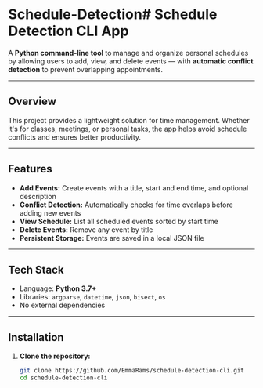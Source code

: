 # Schedule-Detection#  Schedule Detection CLI App

A **Python command-line tool** to manage and organize personal schedules by allowing users to add, view, and delete events — with **automatic conflict detection** to prevent overlapping appointments.

---

##  Overview

This project provides a lightweight solution for time management. Whether it's for classes, meetings, or personal tasks, the app helps avoid schedule conflicts and ensures better productivity.

---

##  Features

- **Add Events:** Create events with a title, start and end time, and optional description
- **Conflict Detection:** Automatically checks for time overlaps before adding new events
- **View Schedule:** List all scheduled events sorted by start time
- **Delete Events:** Remove any event by title
- **Persistent Storage:** Events are saved in a local JSON file

---

##  Tech Stack

- Language: **Python 3.7+**
- Libraries: `argparse`, `datetime`, `json`, `bisect`, `os`
- No external dependencies

---

##  Installation

1. **Clone the repository:**
   ```bash
   git clone https://github.com/EmmaRams/schedule-detection-cli.git
   cd schedule-detection-cli
